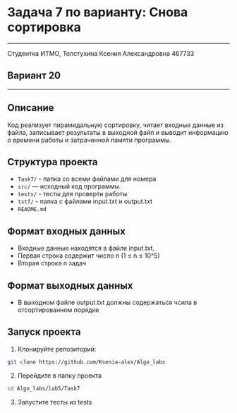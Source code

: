 # Задача 7 по варианту: Снова сортировка
___
Студентка ИТМО, Толстухина Ксения Александровна 467733

## Вариант 20
___

## Описание
Код реализует пирамидальную сортировку, читает входные данные из файла, записывает результаты в выходной файл 
и выводит информацию о времени работы и затраченной памяти программы.

## Структура проекта
- `Task7/` - папка со всеми файлами для номера
- `src/` — исходный код программы.
- `tests/` - тесты для проверти работы
- `txtf/` - папка с файлами input.txt и output.txt
- `README.md`

## Формат входных данных
- Входные данные находятся в файле input.txt.
- Первая строка содержит число n (1 ≤ n ≤ 10^5)
- Вторая строка n задач

## Формат выходных данных
- В выходном файле output.txt должны содержаться чсила в отсортированном порядке


## Запуск проекта
1. Клонируйте репозиторий:
```bash
git clone https://github.com/Ksenia-alex/Algo_labs
```

2. Перейдите в папку проекта
```bash
cd Algo_labs/lab5/Task7
```

3. Запустите тесты из tests
